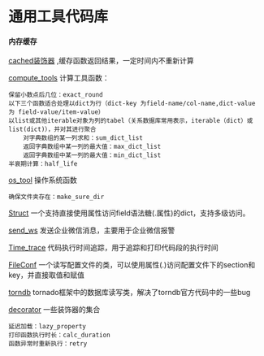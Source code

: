 # 通用工具代码库

#### **内存缓存**
[cached装饰器](http://git.hundun.cn/algorithm_1/toolkit/blob/master/utils/cached.py)
,缓存函数返回结果，一定时间内不重新计算

[compute_tools](http://git.hundun.cn/algorithm_1/toolkit/blob/master/utils/compute_tools.py)
计算工具函数：

    保留小数点后几位：exact_round
    以下三个函数适合处理以dict为行（dict-key 为field-name/col-name,dict-value 为 field-value/item-value）
    以list或其他iterable对象为列的tabel（关系数据库常用表示，iterable（dict）或list(dict)），并对其进行聚合
        对字典数组的某一列求和：sum_dict_list
        返回字典数组中某一列的最大值：max_dict_list
        返回字典数组中某一列的最大值：min_dict_list
    半衰期计算：half_life

[os_tool](http://git.hundun.cn/algorithm_1/toolkit/blob/master/utils/os_tool.py)
操作系统函数

    确保文件夹存在：make_sure_dir
    
[Struct](http://git.hundun.cn/algorithm_1/toolkit/blob/master/utils/pystruct.py)
一个支持直接使用属性访问field语法糖(.属性)的dict，支持多级访问。

[send_ws](http://git.hundun.cn/algorithm_1/toolkit/blob/master/utils/send_wx.py)
发送企业微信消息，主要用于企业微信报警

[Time_trace](http://git.hundun.cn/algorithm_1/toolkit/blob/master/utils/time_trace.py)
代码执行时间追踪，用于追踪和打印代码段的执行时间

[FileConf](http://git.hundun.cn/algorithm_1/toolkit/blob/master/utils/file_conf.py)
一个读写配置文件的类，可以使用属性(.)访问配置文件下的section和key，并直接取值和赋值


[torndb](http://git.hundun.cn/algorithm_1/toolkit/blob/master/utils/torndb.py)
tornado框架中的数据库读写类，解决了torndb官方代码中的一些bug

[decorator](http://git.hundun.cn/algorithm_1/toolkit/blob/master/utils/decorator.py)
一些装饰器的集合
    
    延迟加载：lazy_property
    打印函数执行时长：calc_duration
    函数异常时重新执行：retry
    
